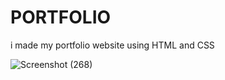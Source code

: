# PORTFOLIO
i made my portfolio website using HTML and CSS

![Screenshot (268)](https://github.com/mukulsharma889/PORTFOLIO/assets/100365496/19fbd977-5cf4-4d98-8b44-c0ff067f6a9a)
